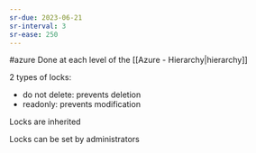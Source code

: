 ```yaml
---
sr-due: 2023-06-21
sr-interval: 3
sr-ease: 250
---
```


#azure
Done at each level of the [[Azure - Hierarchy|hierarchy]]

2 types of locks:

- do not delete: prevents deletion
- readonly: prevents modification

Locks are inherited

Locks can be set by administrators
